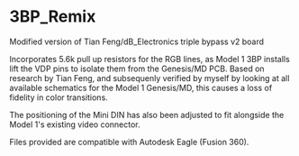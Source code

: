 # 3BP_Remix
Modified version of Tian Feng/dB_Electronics triple bypass v2 board

Incorporates 5.6k pull up resistors for the RGB lines, as Model 1 3BP installs lift the VDP pins to isolate them from the Genesis/MD PCB. Based on research by Tian Feng, and subsequenly verified by myself by looking at all available schematics for the Model 1 Genesis/MD, this causes a loss of fidelity in color transitions.

The positioning of the Mini DIN has also been adjusted to fit alongside the Model 1's existing video connector.

Files provided are compatible with Autodesk Eagle (Fusion 360).

